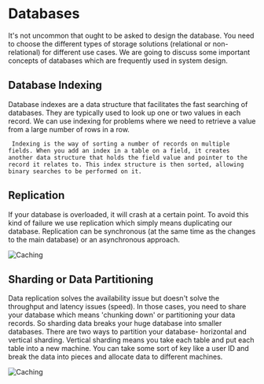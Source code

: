 # Databases


It's not uncommon that ought to be asked to design the database. You need to choose the different types of storage solutions (relational or non-relational) for different use cases. We are going to discuss some important concepts of databases which are frequently used in system design.



## Database Indexing

Database indexes are a data structure that facilitates the fast searching of databases. They are typically used to look up one or two values in each record. We can use indexing for problems where we need to retrieve a value from a large number of rows in a row.

     Indexing is the way of sorting a number of records on multiple fields. When you add an index in a table on a field, it creates another data structure that holds the field value and pointer to the record it relates to. This index structure is then sorted, allowing binary searches to be performed on it.




## Replication

If your database is overloaded, it will crash at a certain point. To avoid this kind of failure we use replication which simply means duplicating our database. Replication can be synchronous (at the same time as the changes to the main database) or an asynchronous approach.


![Caching](https://media.geeksforgeeks.org/wp-content/uploads/20200824220433/DataBaseReplicationSystemDesign.png)




## Sharding or Data Partitioning

Data replication solves the availability issue but doesn't solve the throughput and latency issues (speed). In those cases, you need to share your database which means 'chunking down' or partitioning your data records. So sharding data breaks your huge database into smaller databases.
                  There are two ways to partition your database- horizontal and vertical sharding. Vertical sharding means you take each table and put each table into a new machine. You can take some sort of key like a user ID and break the data into pieces and allocate data to different machines.


![Caching](https://media.geeksforgeeks.org/wp-content/uploads/20200824220542/ShardingorDataPartitioningSystemDesignExample.png)

